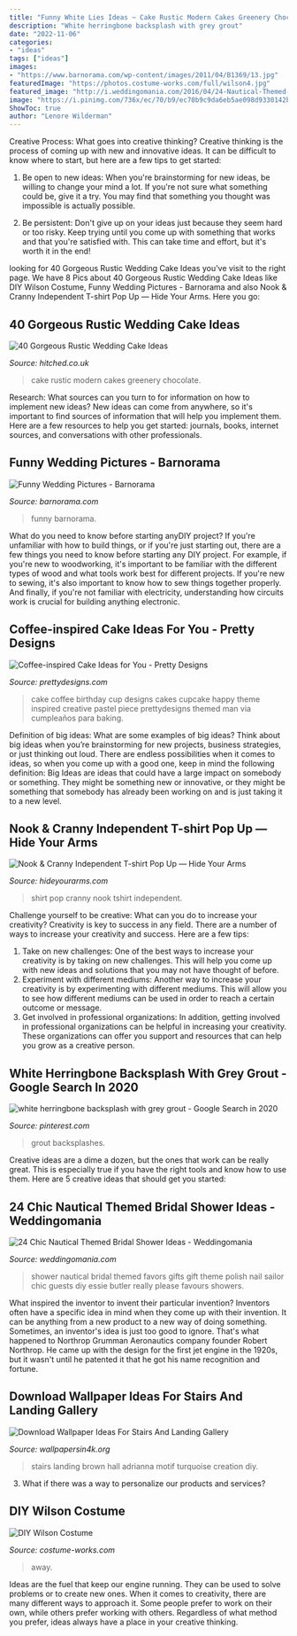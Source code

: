 ```yaml
---
title: "Funny White Lies Ideas ~ Cake Rustic Modern Cakes Greenery Chocolate"
description: "White herringbone backsplash with grey grout"
date: "2022-11-06"
categories:
- "ideas"
tags: ["ideas"]
images:
- "https://www.barnorama.com/wp-content/images/2011/04/B1369/13.jpg"
featuredImage: "https://photos.costume-works.com/full/wilson4.jpg"
featured_image: "http://i.weddingomania.com/2016/04/24-Nautical-Themed-Bridal-Shower-Ideas-16.jpg"
image: "https://i.pinimg.com/736x/ec/70/b9/ec70b9c9da6eb5ae098d9330142b87d6.jpg"
ShowToc: true
author: "Lenore Wilderman"
---
```



Creative Process: What goes into creative thinking?
Creative thinking is the process of coming up with new and innovative ideas. It can be difficult to know where to start, but here are a few tips to get started: 
1. Be open to new ideas: When you're brainstorming for new ideas, be willing to change your mind a lot. If you're not sure what something could be, give it a try. You may find that something you thought was impossible is actually possible. 

2. Be persistent: Don't give up on your ideas just because they seem hard or too risky. Keep trying until you come up with something that works and that you're satisfied with. This can take time and effort, but it's worth it in the end! 


	

		
looking for 40 Gorgeous Rustic Wedding Cake Ideas you've visit to the right page. We have 8 Pics about 40 Gorgeous Rustic Wedding Cake Ideas like DIY Wilson Costume, Funny Wedding Pictures - Barnorama and also Nook &amp; Cranny Independent T-shirt Pop Up — Hide Your Arms. Here you go:
		
    
## 40 Gorgeous Rustic Wedding Cake Ideas

<img loading=lazy src="https://cdn0.hitched.co.uk/articles/images/5/4/6/4/img_84645/35-rustic-wedding-cake-modern.jpg" onerror="this.onerror=null;this.src='https://tse1.mm.bing.net/th?id=OIP.uZLdV6b-tRna8zPDSNvHwAHaJ4&amp;pid=15.1';" alt="40 Gorgeous Rustic Wedding Cake Ideas">

_Source: hitched.co.uk_

>cake rustic modern cakes greenery chocolate. 

	

Research: What sources can you turn to for information on how to implement new ideas?
New ideas can come from anywhere, so it's important to find sources of information that will help you implement them. Here are a few resources to help you get started: journals, books, internet sources, and conversations with other professionals.

    
## Funny Wedding Pictures - Barnorama

<img loading=lazy src="https://www.barnorama.com/wp-content/images/2011/04/B1369/13.jpg" onerror="this.onerror=null;this.src='https://tse3.mm.bing.net/th?id=OIP.b0ewvjuQ4uotmK332TCKUQHaJ4&amp;pid=15.1';" alt="Funny Wedding Pictures - Barnorama">

_Source: barnorama.com_

>funny barnorama. 

	

What do you need to know before starting anyDIY project?
If you're unfamiliar with how to build things, or if you're just starting out, there are a few things you need to know before starting any DIY project. For example, if you're new to woodworking, it's important to be familiar with the different types of wood and what tools work best for different projects. If you're new to sewing, it's also important to know how to sew things together properly. And finally, if you're not familiar with electricity, understanding how circuits work is crucial for building anything electronic.

    
## Coffee-inspired Cake Ideas For You - Pretty Designs

<img loading=lazy src="https://www.prettydesigns.com/wp-content/uploads/2015/01/Coffee-Cake.jpg" onerror="this.onerror=null;this.src='https://tse3.mm.bing.net/th?id=OIP.2z4FM-jErczqBdCHFd8z7wHaJ4&amp;pid=15.1';" alt="Coffee-inspired Cake Ideas for You - Pretty Designs">

_Source: prettydesigns.com_

>cake coffee birthday cup designs cakes cupcake happy theme inspired creative pastel piece prettydesigns themed man via cumpleaños para baking. 

	

Definition of big ideas: What are some examples of big ideas?
Think about big ideas when you’re brainstorming for new projects, business strategies, or just thinking out loud. There are endless possibilities when it comes to ideas, so when you come up with a good one, keep in mind the following definition: 
Big Ideas are ideas that could have a large impact on somebody or something. They might be something new or innovative, or they might be something that somebody has already been working on and is just taking it to a new level.

    
## Nook &amp; Cranny Independent T-shirt Pop Up — Hide Your Arms

<img loading=lazy src="http://hideyourarms.com/wp-content/uploads/2014/12/bearhug-nook-cranny-tshirt-popup.jpg" onerror="this.onerror=null;this.src='https://tse3.mm.bing.net/th?id=OIP.3nfzjTiza00waj_joDWCzwHaHa&amp;pid=15.1';" alt="Nook &amp; Cranny Independent T-shirt Pop Up — Hide Your Arms">

_Source: hideyourarms.com_

>shirt pop cranny nook tshirt independent. 

	

Challenge yourself to be creative: What can you do to increase your creativity?
Creativity is key to success in any field. There are a number of ways to increase your creativity and success. Here are a few tips: 
1. Take on new challenges: One of the best ways to increase your creativity is by taking on new challenges. This will help you come up with new ideas and solutions that you may not have thought of before. 
2. Experiment with different mediums: Another way to increase your creativity is by experimenting with different mediums. This will allow you to see how different mediums can be used in order to reach a certain outcome or message. 
3. Get involved in professional organizations: In addition, getting involved in professional organizations can be helpful in increasing your creativity. These organizations can offer you support and resources that can help you grow as a creative person.

    
## White Herringbone Backsplash With Grey Grout - Google Search In 2020

<img loading=lazy src="https://i.pinimg.com/736x/ec/70/b9/ec70b9c9da6eb5ae098d9330142b87d6.jpg" onerror="this.onerror=null;this.src='https://tse4.mm.bing.net/th?id=OIP.vJh_LXOnsIOgEZOowNO3FwHaLG&amp;pid=15.1';" alt="white herringbone backsplash with grey grout - Google Search in 2020">

_Source: pinterest.com_

>grout backsplashes. 

	

Creative ideas are a dime a dozen, but the ones that work can be really great. This is especially true if you have the right tools and know how to use them. Here are 5 creative ideas that should get you started:

    
## 24 Chic Nautical Themed Bridal Shower Ideas - Weddingomania

<img loading=lazy src="http://i.weddingomania.com/2016/04/24-Nautical-Themed-Bridal-Shower-Ideas-16.jpg" onerror="this.onerror=null;this.src='https://tse4.mm.bing.net/th?id=OIP.BpfLr8C96-lcXnBpI67ESwHaJ4&amp;pid=15.1';" alt="24 Chic Nautical Themed Bridal Shower Ideas - Weddingomania">

_Source: weddingomania.com_

>shower nautical bridal themed favors gifts gift theme polish nail sailor chic guests diy essie butler really please favours showers. 

	

What inspired the inventor to invent their particular invention?
Inventors often have a specific idea in mind when they come up with their invention. It can be anything from a new product to a new way of doing something. Sometimes, an inventor's idea is just too good to ignore. That's what happened to Northrop Grumman Aeronautics company founder Robert Northrop. He came up with the design for the first jet engine in the 1920s, but it wasn't until he patented it that he got his name recognition and fortune.

    
## Download Wallpaper Ideas For Stairs And Landing Gallery

<img loading=lazy src="https://www.wallpapersin4k.org/wp-content/uploads/2017/04/Wallpaper-Ideas-For-Stairs-And-Landing-22.jpg" onerror="this.onerror=null;this.src='https://tse4.mm.bing.net/th?id=OIP.ASIgge_ta4UaFOE4vKO9hgHaJ7&amp;pid=15.1';" alt="Download Wallpaper Ideas For Stairs And Landing Gallery">

_Source: wallpapersin4k.org_

>stairs landing brown hall adrianna motif turquoise creation diy. 

	

3. What if there was a way to personalize our products and services?

    
## DIY Wilson Costume

<img loading=lazy src="https://photos.costume-works.com/full/wilson4.jpg" onerror="this.onerror=null;this.src='https://tse4.mm.bing.net/th?id=OIP.CEKFhMK0U8ufaiiROzwMLwHaLZ&amp;pid=15.1';" alt="DIY Wilson Costume">

_Source: costume-works.com_

>away. 

	

Ideas are the fuel that keep our engine running. They can be used to solve problems or to create new ones. When it comes to creativity, there are many different ways to approach it. Some people prefer to work on their own, while others prefer working with others. Regardless of what method you prefer, ideas always have a place in your creative thinking.

